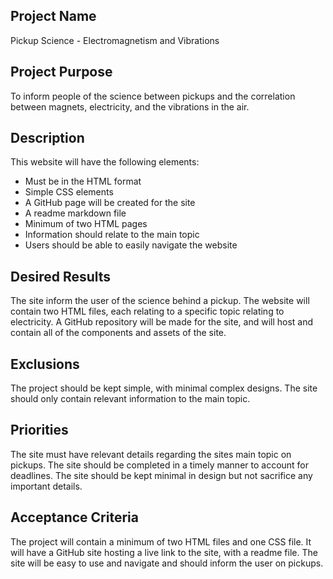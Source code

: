 ## Project Name
Pickup Science - Electromagnetism and Vibrations
## Project Purpose
To inform people of the science between pickups and the correlation between magnets, electricity, and the vibrations in the air.
## Description
This website will have the following elements:
* Must be in the HTML format 
* Simple CSS elements
* A GitHub page will be created for the site
* A readme markdown file
* Minimum of two HTML pages
* Information should relate to the main topic
* Users should be able to easily navigate the website
## Desired Results
The site inform the user of the science behind a pickup.
The website will contain two HTML files, each relating to a specific topic relating to electricity.
A GitHub repository will be made for the site, and will host and contain all of the components and assets of the site.
## Exclusions
The project should be kept simple, with minimal complex designs.
The site should only contain relevant information to the main topic. 
## Priorities
The site must have relevant details regarding the sites main topic on pickups.
The site should be completed in a timely manner to account for deadlines.
The site should be kept minimal in design but not sacrifice any important details.
## Acceptance Criteria
The project will contain a minimum of two HTML files and one CSS file.
It will have a GitHub site hosting a live link to the site, with a readme file.
The site will be easy to use and navigate and should inform the user on pickups.
